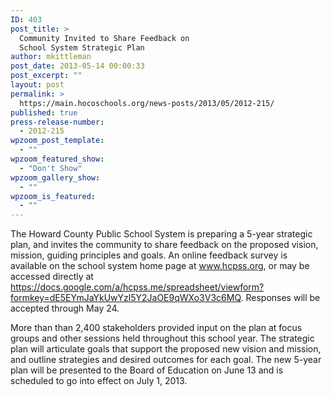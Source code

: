 ```yaml
---
ID: 403
post_title: >
  Community Invited to Share Feedback on
  School System Strategic Plan
author: mkittleman
post_date: 2013-05-14 00:00:33
post_excerpt: ""
layout: post
permalink: >
  https://main.hocoschools.org/news-posts/2013/05/2012-215/
published: true
press-release-number:
  - 2012-215
wpzoom_post_template:
  - ""
wpzoom_featured_show:
  - "Don't Show"
wpzoom_gallery_show:
  - ""
wpzoom_is_featured:
  - ""
---
```

The Howard County Public School System is preparing a 5-year strategic plan, and invites the community to share feedback on the proposed vision, mission, guiding principles and goals. An online feedback survey is available on the school system home page at <a href="http://www.hcpss.org/">www.hcpss.org</a>, or may be accessed directly at <a href="https://docs.google.com/a/hcpss.me/spreadsheet/viewform?formkey=dE5EYmJaYkUwYzl5Y2JaOE9qWXo3V3c6MQ">https://docs.google.com/a/hcpss.me/spreadsheet/viewform?formkey=dE5EYmJaYkUwYzl5Y2JaOE9qWXo3V3c6MQ</a>. Responses will be accepted through May 24.

More than than 2,400 stakeholders provided input on the plan at focus groups and other sessions held throughout this school year. The strategic plan will articulate goals that support the proposed new vision and mission, and outline strategies and desired outcomes for each goal. The new 5-year plan will be presented to the Board of Education on June 13 and is scheduled to go into effect on July 1, 2013.